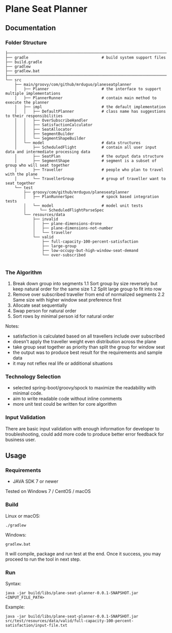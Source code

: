 # Plane Seat Planner
## Documentation

### Folder Structure


```
├──────────────────────────────────────────────────────────────────────────────────────────────────
├── gradle                                # build system support files
├── build.gradle
├── gradlew
├── gradlew.bat
├──────────────────────────────────────────────────────────────────────────────────────────────────
└── src
    ├── main/groovy/com/github/mrduguo/planeseatplanner
    │   ├── Planner                       # the interface to support multiple implementations
    │   ├── PlannerRunner                 # contain main method to execute the planner 
    │   ├── impl                          # the default implementation
    │   │   ├── DefaultPlanner            # class name has suggestions to their responsibilities
    │   │   ├── OverSubscribeHandler      
    │   │   ├── SatisfactionCalculator     
    │   │   ├── SeatAllocator             
    │   │   ├── SegmentBuilder            
    │   │   └── SegmentShapeBuilder       
    │   └── model                         # data structures
    │       ├── ScheduledFlight           # contain all user input data and intermediate processing data
    │       ├── SeatPlan                  # the output data structure 
    │       ├── SegmentShape              # segment is a subset of group who will seat together
    │       ├── Traveller                 # people who plan to travel with the plane
    │       └── TravellerGroup            # group of traveller want to seat together
    └── test
        ├── groovy/com/github/mrduguo/planeseatplanner
        │   ├── PlanRunnerSpec            # spock based integration tests
        │   └── model                     # model unit tests
        │      └── ScheduledFlightParseSpec
        └── resources/data
            ├── invalid
            │   ├── plane-dimensions-drone
            │   ├── plane-dimensions-not-number
            │   └── traveller
            └── valid
                ├── full-capacity-100-percent-satisfaction
                ├── large-group
                ├── low-occupy-but-high-window-seat-demand
                └── over-subscribed
    
```


### The Algorithm
1. Break down group into segments
1.1 Sort group by size reversely but keep natural order for the same size
1.2 Split large group to fit into row
2. Remove over subscribed traveller from end of normalized segments
2.2 Same size with higher window seat preference first
3. Allocate seat sequentially
4. Swap person for natural order
5. Sort rows by minimal person id for natural order

Notes:

* satisfaction is calculated based on all travellers include over subscribed
* doesn't apply the traveller weight even distribution across the plane
* take group seat together as priority than split the group for window seat
* the output was to produce best result for the requirements and sample data
* it may not reflex real life or additional situations 


### Technology Selection
* selected spring-boot/groovy/spock to maximize the readability with minimal code.
* aim to write readable code without inline comments
* more unit test could be written for core algorithm 

### Input Validation
There are basic input validation with enough information for developer to troubleshooting, could add more code to produce better error feedback for business user.



## Usage

### Requirements

* JAVA SDK 7 or newer

Tested on Windows 7 / CentOS / macOS 

### Build

Linux or macOS:

    ./gradlew
    
Windows:
    
    gradlew.bat
    
It will compile, package and run test at the end. 
Once it success, you may proceed to run the tool in next step.    

### Run

Syntax:

    java -jar build/libs/plane-seat-planner-0.0.1-SNAPSHOT.jar <INPUT_FILE_PATH>

Example:

    java -jar build/libs/plane-seat-planner-0.0.1-SNAPSHOT.jar src/test/resources/data/valid/full-capacity-100-percent-satisfaction/input-file.txt
